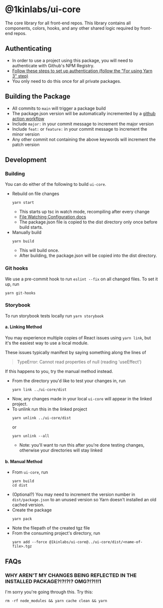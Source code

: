 # @1kinlabs/ui-core
The core library for all front-end repos. This library contains all components, colors, hooks, and any other shared logic required by front-end repos.

## Authenticating
* In order to use a project using this package, you will need to authenticate with Github's NPM Registry.
* [Follow these steps to set up authentication (follow the "For using Yarn 3" step)](https://1kin.atlassian.net/wiki/spaces/SD/pages/2686990/Github+NPM+Registry+Setup)
* You only need to do this once for all private packages.

## Building the Package
* All commits to `main` will trigger a package build
* The package.json version will be automatically incremented by a [github action workflow](https://github.com/phips28/gh-action-bump-version)
* Include `major:` in your commit message to increment the major version
* Include `feat:` or `feature:` in your commit message to increment the minor version
* Any other commit not containing the above keywords will increment the patch version

## Development
### Building
You can do either of the following to build `ui-core`.
* Rebuild on file changes
    ```
    yarn start
    ```
    - This starts up tsc in watch mode, recompiling after every change
    - [File Watching Configuration docs](https://www.typescriptlang.org/docs/handbook/configuring-watch.html)
    - The package.json file is copied to the dist directory only once before build starts.
* Manually build
    ```
    yarn build
    ```
    - This will build once.
    - After building, the package.json will be copied into the dist directory.

### Git hooks
We use a pre-commit hook to run `eslint --fix` on all changed files.
To set it up, run
```
yarn git-hooks
```

### Storybook
To run storybook tests locally run `yarn storybook`

#### a. Linking Method
You may experience multiple copies of React issues using `yarn link`,
but it's the easiest way to use a local module.

These issues typically manifest by saying something along the lines of
> TypeError: Cannot read properties of null (reading 'useEffect')

If this happens to you, try the manual method instead.

* From the directory you'd like to test your changes in, run
    ```
    yarn link ../ui-core/dist
    ```
* Now, any changes made in your local `ui-core` will appear in the linked project.
* To unlink run this in the linked project
    ```
    yarn unlink ../ui-core/dist
    ```
    or
    ```
    yarn unlink --all
    ```
    - Note: you'll want to run this after you're done testing changes, otherwise your directories will stay linked

#### b. Manual Method
* From `ui-core`, run
    ```
    yarn build
    cd dist
    ```
* (Optional?) You may need to increment the version number in `dist/package.json` to an unused version so Yarn doesn't installed an old cached version.
* Create the package
    ```
    yarn pack
    ```
* Note the filepath of the created tgz file
* From the consuming project's directory, run
    ```
    yarn add --force @1kinlabs/ui-core@../ui-core/dist/<name-of-file>.tgz
    ```

## FAQs
### WHY AREN'T MY CHANGES BEING REFLECTED IN THE INSTALLED PACKAGE?!?!?!? OMG?!?!!!1
I'm sorry you're going through this. Try this:
```
rm -rf node_modules && yarn cache clean && yarn
```
